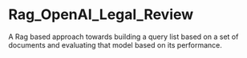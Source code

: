 # Rag_OpenAI_Legal_Review
A Rag based approach towards building a query list based on a set of documents and evaluating that model based on its performance.
